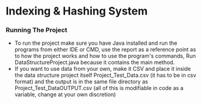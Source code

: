 # Indexing & Hashing System
<h3> Running The Project </h3>

- To run the project make sure you have Java installed and run the programs from either IDE or CMD, use the report as a reference point as to how the project works and how to use the program's commands, Run DataStructureProject.java because it contains the main method.
- If you want to use data from your own, make it CSV and place it inside the data structure project itself Project_Test_Data.csv (it has to be in csv format) and the output is in the same file directory as Project_Test_DataOUTPUT.csv (all of this is modifiable in code as a variable, change at your own discretion)
